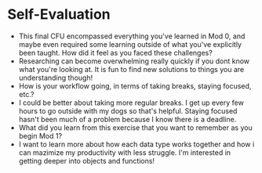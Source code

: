 # Self-Evaluation

- This final CFU encompassed everything you've learned in Mod 0, and maybe even required some learning outside of what you've explicitly been taught. How did it feel as you faced these challenges?
- Researching can become overwhelming really quickly if you dont know what you're looking at. It is fun to find new solutions to things you are understanding though!
- How is your workflow going, in terms of taking breaks, staying focused, etc.?
- I could be better about taking more regular breaks. I get up every few hours to go outside with my dogs so that's helpful. Staying focused hasn't been much of a problem because I know there is a deadline.
- What did you learn from this exercise that you want to remember as you begin Mod 1?
- I want to learn more about how each data type works together and how i can mazimize my productivity with less struggle. I'm interested in getting deeper into objects and functions!